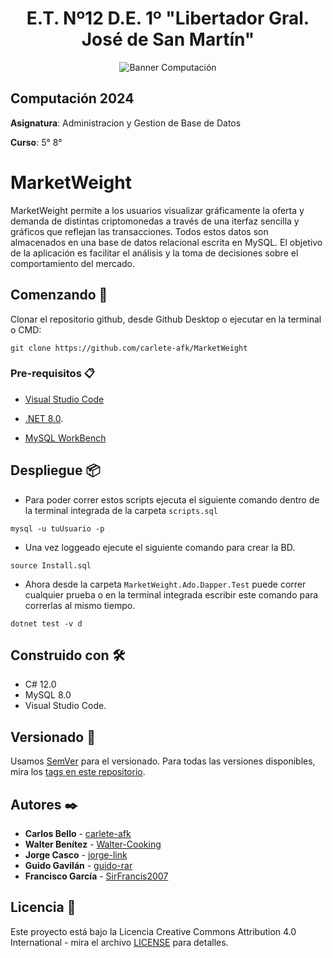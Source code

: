 <h1 align="center">E.T. Nº12 D.E. 1º "Libertador Gral. José de San Martín"</h1>
<p align="center">
  <img src="https://et12.edu.ar/imgs/computacion/vamoaprogramabanner.png" alt="Banner Computación">
</p>

## Computación 2024

**Asignatura**: Administracion y Gestion de Base de Datos

**Curso**: 5° 8°

# MarketWeight

MarketWeight permite a los usuarios visualizar gráficamente la oferta y demanda de distintas criptomonedas a través de una iterfaz sencilla y gráficos que reflejan las transacciones. Todos estos datos son almacenados en una base de datos relacional escrita en MySQL. El objetivo de la aplicación es facilitar el análisis y la toma de decisiones sobre el comportamiento del mercado.

## Comenzando 🚀

Clonar el repositorio github, desde Github Desktop o ejecutar en la terminal o CMD:
```
git clone https://github.com/carlete-afk/MarketWeight
```

### Pre-requisitos 📋

- [Visual Studio Code](https://code.visualstudio.com/download)
- [.NET 8.0](https://dotnet.microsoft.com/es-es/download/dotnet/8.0).

- [MySQL WorkBench](https://dev.mysql.com/downloads/workbench/)


## Despliegue 📦

- Para poder correr estos scripts ejecuta el siguiente comando dentro de la terminal integrada de la carpeta `scripts.sql`

```shell
mysql -u tuUsuario -p
```

- Una vez loggeado ejecute el siguiente comando para crear la BD.

```shell
source Install.sql
```

- Ahora desde la carpeta `MarketWeight.Ado.Dapper.Test` puede correr cualquier prueba o en la terminal integrada escribir este comando para correrlas al mismo tiempo.

```shell
dotnet test -v d
```

## Construido con 🛠️

- C# 12.0
- MySQL 8.0
- Visual Studio Code.

## Versionado 📌

Usamos [SemVer](http://semver.org/) para el versionado. Para todas las versiones disponibles, mira los [tags en este repositorio](https://github.com/ET12DE1Computacion/simpleTemplateCSharp/tags).

## Autores ✒️

- **Carlos Bello** - [carlete-afk](https://github.com/carlete-afk)
- **Walter Benítez** - [Walter-Cooking](https://github.com/Walter-Cooking)
- **Jorge Casco** - [jorge-link](https://github.com/jorge-link)
- **Guido Gavilán** - [guido-rar](https://github.com/guido-rar)
- **Francisco García** - [SirFrancis2007](https://github.com/SirFrancis2007) 

## Licencia 📄

Este proyecto está bajo la Licencia Creative Commons Attribution 4.0 International - mira el archivo [LICENSE](LICENSE) para detalles.